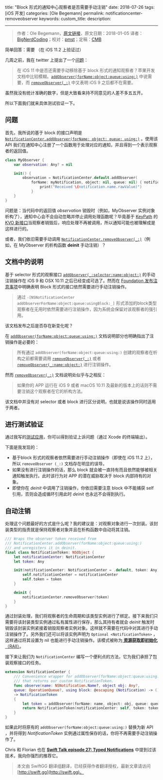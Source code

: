 title: "Block 形式的通知中心观察者是否需要手动注销"
date: 2018-07-26
tags: [iOS 开发]
categories: [Ole Begemann]
permalink: notificationcenter-removeobserver
keywords: 
custom_title: 
description: 

---
> 作者：Ole Begemann，[原文链接](https://oleb.net/blog/2018/01/notificationcenter-removeobserver/)，原文日期：2018-01-05
> 译者：[BigNerdCoding](https://bignerdcoding.com/)；校对：[pmst](http://www.jianshu.com/users/596f2ba91ce9/latest_articles)；定稿：[CMB](https://github.com/chenmingbiao)
  








<!--此处开始正文-->

简单回答：需要 （在 iOS 11.2 上验证过）

几周之前，我在 twitter 上提出了一个[问题](https://twitter.com/olebegemann/status/938085544780877824)：

> 在 iOS 11 中是否还需要手动移除基于 block 形式的通知观察者？苹果开发文档中比较模糊。[`addObserver(forName:object:queue:using:)`](https://developer.apple.com/documentation/foundation/notificationcenter/1411723-addobserver) 中说需要，而 [`removeObserver(_:)`](https://developer.apple.com/documentation/foundation/notificationcenter/1413994-removeobserver) 中又表明 iOS 9 之后都不在需要。

虽然我没有统计准确的数字，但是大致看来持不同意见的人差不多五五开。

所以下面我们就来具体测试验证一下。

<!--more-->

## 问题

首先，我所说的基于 block 的接口声明是 [`NotificationCenter.addObserver(forName: object: queue: using:)`](https://developer.apple.com/documentation/foundation/notificationcenter/1411723-addobserver) 。使用该 API 我们在通知中心注册了一个函数用于处理对应的通知，并且得到一个表示观察者的返回值。

```swift
class MyObserver {
    var observation: Any? = nil

    init() {
        observation = NotificationCenter.default.addObserver(
            forName: myNotification, object: nil, queue: nil) { notification in
                print("Received \(notification.name.rawValue)")
            }
    }
}
```

问题是：当代码中的返回值 *observation* 销毁时（例如，MyObserver 实例对象析构了），通知中心会不会自动忽略并停止调用处理函数呢？毕竟基于 [KeyPath](https://developer.apple.com/documentation/swift/key_path_expressions) 的 [KVO 新接口](http://skyefreeman.io/programming/2017/06/28/kvo-in-ios11.html)当观察者销毁后，响应处理不再被调用，所以通知可能也被理解成是这样进行的。

或者，我们依旧需要手动调用 [`NotificationCenter.removeObserver(_:)`](https://developer.apple.com/documentation/foundation/notificationcenter/1413994-removeobserver)（例如，在 MyObserver 的析构函数 **deinit** 手动注销）？

## 文档中的说明

基于 selector 形式的观察接口 [`addObserver(_:selector:name:object:)`](https://developer.apple.com/documentation/foundation/notificationcenter/1415360-addobserver) 的手动注销操作在 iOS 9 和 OSX 10.11 之后已经变成可选了。然而在 [Foundation 发布注意事项](https://developer.apple.com/library/archive/releasenotes/Foundation/RN-FoundationOlderNotes/index.html#10_11NotificationCenter)中明确表明 Block 形式的接口依然需要进行手动注销操作。

> 通过 `-[NSNotificationCenter addObserverForName:object:queue:usingBlock:_]` 形式添加的block类型观察者在无用时依然需要进行注销操作，因为系统会保留对该观察者的强引用。

该文档发布之后是否存在新变化呢？

在 [`addObserver(forName:object:queue:using:)`](https://developer.apple.com/documentation/foundation/notificationcenter/1411723-addobserver) 文档说明部分也明确指出了注销操作是必要的：

> 所有通过 `addObserver(forName:object:queue:using:)` 创建的观察者在析构之前都需要调用 [`removeObserver(_:)`](https://developer.apple.com/documentation/foundation/notificationcenter/1413994-removeobserver) 或者 [`removeObserver(_:name:object:)`](https://developer.apple.com/documentation/foundation/notificationcenter/1407263-removeobserver) 进行注销操作。

然而 [`removeObserver(_:)`](https://developer.apple.com/documentation/foundation/notificationcenter/1413994-removeobserver) 文档说明处似乎与之相反：

> 如果你的 APP 运行在 iOS 9 或者 macOS 10.11 及最新的版本上的话则不需要注销这个观察者在它的析构方法。

该文档中并没有对 selector 或者 block 进行区分说明，也就是说该操作同时适用于两者。

## 进行测试验证

通过我写的[测试应用](https://github.com/ole/NotificationUnregistering)，你可以得到验证上诉问题（通过 Xcode 的终端输出）。

下面是我发现的：

* 基于block 形式的观察者依然需要进行手动注销操作（即使在 iOS 11.2 上），所以 `removeObserver (_:)` 文档存在明显的误导。
* 如果没有进行注销操作的话，那么 block 就会被一直持有而且依然能够被相关通知触发执行。此时该行为对 APP 的潜在威胁取决于 block 内部持有的对象。
* 即使你在 *deinit* 中调用了注销操作，你依旧需要注意 block 中不能捕获 self 引用，否则会造成循环引用此时 *deinit* 也永远不会得到执行。

## 自动注销

处理这个问题最好的方式是什么呢？我的建议是：对观察对象进行一次封装。该封装类型的指责就是保持观察者对象并且在析构函数中自动将其注销。

```swift
/// Wraps the observer token received from 
/// NotificationCenter.addObserver(forName:object:queue:using:)
/// and unregisters it in deinit.
final class NotificationToken: NSObject {
    let notificationCenter: NotificationCenter
    let token: Any

    init(notificationCenter: NotificationCenter = .default, token: Any) {
        self.notificationCenter = notificationCenter
        self.token = token
    }

    deinit {
        notificationCenter.removeObserver(token)
    }
}
```

通过封装处理，我们将观察者的生命周期和该类型实例进行了绑定。接下来我们只需要将该封装类型实例通过私有属性进行保存，那么其持有者就会 *deinit* 触发时销毁该封装实例紧接着销毁观察者实例对象。这样就不需要在代码中对其进行手动注销操作了。另外我们还可以将该实例声明为 `Optional <Notification​Token>` ，这样通过将其设置为 nil 也能进行手动注销操作。该模式被称为[ **资源获取即初始化** （RAII）](https://en.wikipedia.org/wiki/Resource_acquisition_is_initialization)。

接下来让我们为 `NotificationCenter` 编写一个便利点的方法，它为我们承担了包装观察接口的任务。 

```swift
extension NotificationCenter {
    /// Convenience wrapper for addObserver(forName:object:queue:using:)
    /// that returns our custom NotificationToken.
    func observe(name: NSNotification.Name?, object obj: Any?, 
    queue: OperationQueue?, using block: @escaping (Notification) -> ())
    -> NotificationToken
    {
        let token = addObserver(forName: name, object: obj, queue: queue, using: block)
        return NotificationToken(notificationCenter: self, token: token)
    }
}
```

如果此时将原有的 `addObserver(forName:​object:​queue:​using:)` 替换为新 API ，并将得到 *NotificationToken* 实例通过属性保存的话，你将不再需要手动注销操作了。

Chris 和 Florian 也在 [**Swift Talk episode 27: Typed Notifications**](https://talk.objc.io/episodes/S01E27-typed-notifications-part-1) 中提到过该技术，我向你强烈的推荐它。
> 本文由 SwiftGG 翻译组翻译，已经获得作者翻译授权，最新文章请访问 [http://swift.gg](http://swift.gg)。